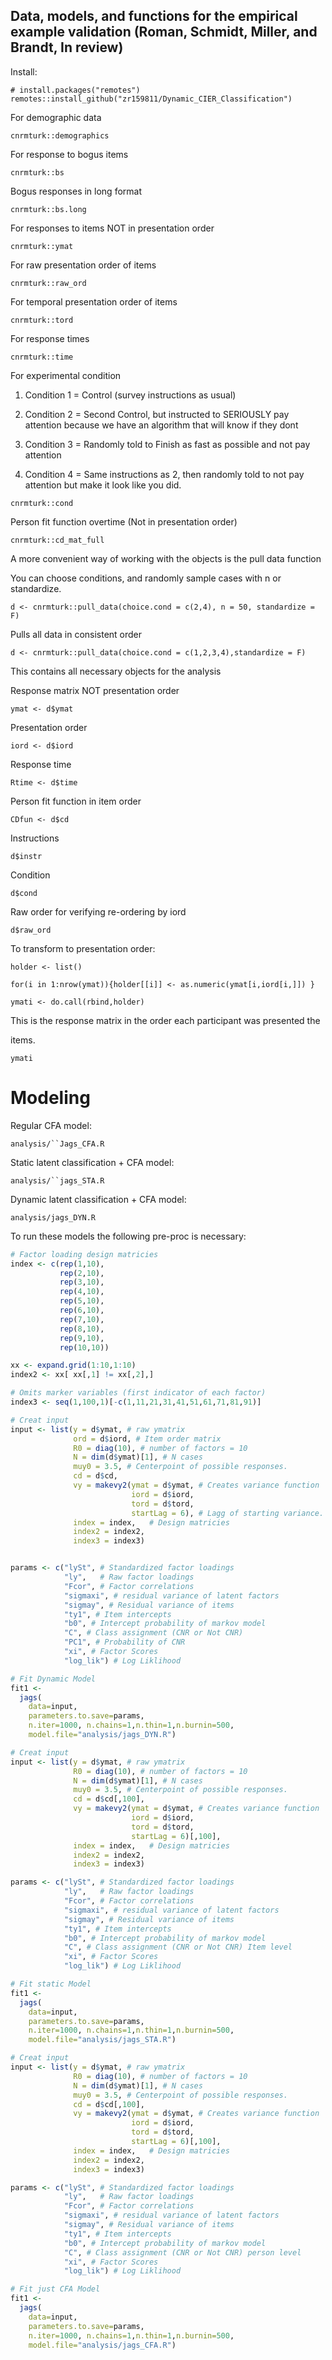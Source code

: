 ## Data, models, and functions for the empirical example validation (Roman, Schmidt, Miller, and Brandt, In review)

Install:

`# install.packages("remotes")
remotes::install_github("zr159811/Dynamic_CIER_Classification")`

For demographic data

`cnrmturk::demographics`

For response to bogus items

`cnrmturk::bs`

Bogus responses in long format

`cnrmturk::bs.long`

For responses to items NOT in presentation order

`cnrmturk::ymat`

For raw presentation order of items

`cnrmturk::raw_ord`

For temporal presentation order of items

`cnrmturk::tord`

For response times

`cnrmturk::time`

For experimental condition

1.  Condition 1 = Control (survey instructions as usual)

2.  Condition 2 = Second Control, but instructed to SERIOUSLY pay
    attention because we have an algorithm that will know if they dont

3.  Condition 3 = Randomly told to Finish as fast as possible and not
    pay attention

4.  Condition 4 = Same instructions as 2, then randomly told to not pay
    attention but make it look like you did.

`cnrmturk::cond`

Person fit function overtime (Not in presentation order)

`cnrmturk::cd_mat_full`

A more convenient way of working with the objects is the pull data
function

You can choose conditions, and randomly sample cases with n or
standardize.

`d <- cnrmturk::pull_data(choice.cond = c(2,4), n = 50, standardize = F)`

Pulls all data in consistent order

`d <- cnrmturk::pull_data(choice.cond = c(1,2,3,4),standardize = F)`

This contains all necessary objects for the analysis

Response matrix NOT presentation order

`ymat <- d$ymat`

Presentation order

`iord <- d$iord`

Response time

`Rtime <- d$time`

Person fit function in item order

`CDfun <- d$cd`

Instructions

`d$instr`

Condition

`d$cond`

Raw order for verifying re-ordering by iord

`d$raw_ord`

To transform to presentation order:

`holder <- list()`

`for(i in 1:nrow(ymat)){holder[[i]] <- as.numeric(ymat[i,iord[i,]]) }`

`ymati <- do.call(rbind,holder)`

This is the response matrix in the order each participant was presented
the

items.

`ymati`

# Modeling

Regular CFA model:

`analysis/``Jags_CFA.R`

Static latent classification + CFA model:

`analysis/``jags_STA.R`

Dynamic latent classification + CFA model:

`analysis/jags_DYN.R`

To run these models the following pre-proc is necessary:

``` r
# Factor loading design matricies
index <- c(rep(1,10),
           rep(2,10),
           rep(3,10),
           rep(4,10),
           rep(5,10),
           rep(6,10),
           rep(7,10),
           rep(8,10),
           rep(9,10),
           rep(10,10))

xx <- expand.grid(1:10,1:10)
index2 <- xx[ xx[,1] != xx[,2],]

# Omits marker variables (first indicator of each factor)
index3 <- seq(1,100,1)[-c(1,11,21,31,41,51,61,71,81,91)]

# Creat input
input <- list(y = d$ymat, # raw ymatrix
              ord = d$iord, # Item order matrix
              R0 = diag(10), # number of factors = 10
              N = dim(d$ymat)[1], # N cases
              muy0 = 3.5, # Centerpoint of possible responses.
              cd = d$cd,
              vy = makevy2(ymat = d$ymat, # Creates variance function
                           iord = d$iord,
                           tord = d$tord,
                           startLag = 6), # Lagg of starting variance. 
              index = index,   # Design matricies
              index2 = index2,
              index3 = index3)


params <- c("lySt", # Standardized factor loadings
            "ly",   # Raw factor loadings
            "Fcor", # Factor correlations
            "sigmaxi", # residual variance of latent factors
            "sigmay", # Residual variance of items
            "ty1", # Item intercepts
            "b0", # Intercept probability of markov model
            "C", # Class assignment (CNR or Not CNR)
            "PC1", # Probability of CNR
            "xi", # Factor Scores
            "log_lik") # Log Liklihood

# Fit Dynamic Model
fit1 <-
  jags(
    data=input,
    parameters.to.save=params,
    n.iter=1000, n.chains=1,n.thin=1,n.burnin=500,
    model.file="analysis/jags_DYN.R")

# Creat input
input <- list(y = d$ymat, # raw ymatrix
              R0 = diag(10), # number of factors = 10
              N = dim(d$ymat)[1], # N cases
              muy0 = 3.5, # Centerpoint of possible responses.
              cd = d$cd[,100],
              vy = makevy2(ymat = d$ymat, # Creates variance function
                           iord = d$iord,
                           tord = d$tord,
                           startLag = 6)[,100], 
              index = index,   # Design matricies
              index2 = index2,
              index3 = index3)

params <- c("lySt", # Standardized factor loadings
            "ly",   # Raw factor loadings
            "Fcor", # Factor correlations
            "sigmaxi", # residual variance of latent factors
            "sigmay", # Residual variance of items
            "ty1", # Item intercepts
            "b0", # Intercept probability of markov model
            "C", # Class assignment (CNR or Not CNR) Item level
            "xi", # Factor Scores
            "log_lik") # Log Liklihood

# Fit static Model
fit1 <-
  jags(
    data=input,
    parameters.to.save=params,
    n.iter=1000, n.chains=1,n.thin=1,n.burnin=500,
    model.file="analysis/jags_STA.R")

# Creat input
input <- list(y = d$ymat, # raw ymatrix
              R0 = diag(10), # number of factors = 10
              N = dim(d$ymat)[1], # N cases
              muy0 = 3.5, # Centerpoint of possible responses.
              cd = d$cd[,100],
              vy = makevy2(ymat = d$ymat, # Creates variance function
                           iord = d$iord,
                           tord = d$tord,
                           startLag = 6)[,100], 
              index = index,   # Design matricies
              index2 = index2,
              index3 = index3)

params <- c("lySt", # Standardized factor loadings
            "ly",   # Raw factor loadings
            "Fcor", # Factor correlations
            "sigmaxi", # residual variance of latent factors
            "sigmay", # Residual variance of items
            "ty1", # Item intercepts
            "b0", # Intercept probability of markov model
            "C", # Class assignment (CNR or Not CNR) person level
            "xi", # Factor Scores
            "log_lik") # Log Liklihood

# Fit just CFA Model
fit1 <-
  jags(
    data=input,
    parameters.to.save=params,
    n.iter=1000, n.chains=1,n.thin=1,n.burnin=500,
    model.file="analysis/jags_CFA.R")
```
